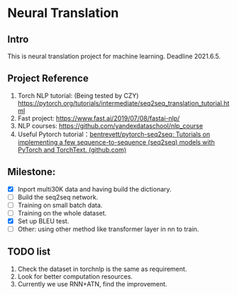 # Neural Translation
## Intro
This is neural translation project for machine learning. Deadline 2021.6.5.
## Project Reference
1. Torch NLP tutorial: (Being tested by CZY) https://pytorch.org/tutorials/intermediate/seq2seq_translation_tutorial.html
2. Fast project: https://www.fast.ai/2019/07/08/fastai-nlp/
3. NLP courses: https://github.com/yandexdataschool/nlp_course
4. Useful Pytorch tutorial：[bentrevett/pytorch-seq2seq: Tutorials on implementing a few sequence-to-sequence (seq2seq) models with PyTorch and TorchText. (github.com)](https://github.com/bentrevett/pytorch-seq2seq)

## Milestone:
- [x] Inport multi30K data and having build the dictionary.
- [ ] Build the seq2seq network.
- [ ] Training on small batch data.
- [ ] Training on the whole dataset.
- [x] Set up BLEU test.
- [ ] Other: using other method like transformer layer in nn to train.

## TODO list
1. Check the dataset in torchnlp is the same as requirement.
2. Look for better computation resources.
3. Currently we use RNN+ATN, find the improvement.